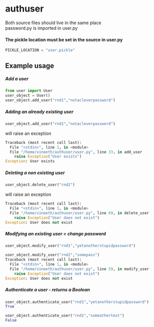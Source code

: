 # authuser

Both source files should live in the same place   
password.py is imported in user.py

#### The pickle location must be set in the source in user.py

```python
PICKLE_LOCATION = "user.pickle"
```


## Example usage

##### Add a user 

```python
from user import User
user_object = User()
user_object.add_user("rnd1","notacleverpassword")
```

##### Adding an already existing user

```python
user_object.add_user("rnd1","notacleverpassword")
```

will raise an exception

```python
Traceback (most recent call last):
  File "<stdin>", line 1, in <module>
  File "/home/vineeth/authuser/user.py", line 33, in add_user
    raise Exception("User exists")
Exception: User exists
```

##### Deleting a non existing user

```python
user_object.delete_user("rnd2")
```

will raise an exception

```python
Traceback (most recent call last):
  File "<stdin>", line 1, in <module>
  File "/home/vineeth/authuser/user.py", line 69, in delete_user
    raise Exception("User does not exist")
Exception: User does not exist
```

##### Modifying an existing user = change password
```python
user_object.modify_user("rnd1","yetanotherstupidpassword")

user_object.modify_user("rnd2","somepass")
Traceback (most recent call last):
  File "<stdin>", line 1, in <module>
  File "/home/vineeth/authuser/user.py", line 59, in modify_user
    raise Exception("User does not exist")
Exception: User does not exist

```

##### Authenticate a user - returns a Boolean 
```python
user_object.authenticate_user("rnd1","yetanotherstupidpassword")
True

user_object.authenticate_user("rnd1","someothertext")
False
```

